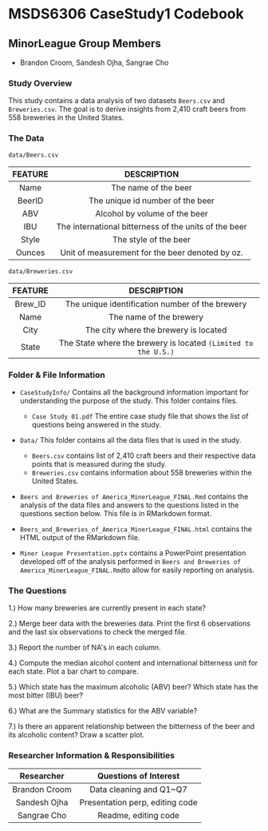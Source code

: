 # MSDS6306 CaseStudy1 Codebook

## MinorLeague Group Members
- Brandon Croom, Sandesh Ojha, Sangrae Cho

### Study Overview
This study contains a data analysis of two datasets `Beers.csv`
and `Breweries.csv`. The goal is to derive insights from 2,410 craft beers
from 558 breweries in the United States. 

### The Data

`data/Beers.csv`


| FEATURE   | DESCRIPTION            |
|:---------:|:---------------------:|
|Name       | The name of the beer |
|BeerID     | The unique id number of the beer|
|ABV        | Alcohol by volume of the beer   |
|IBU        | The international bitterness of the units of the beer|
|Style      | The style of the beer |
|Ounces     | Unit of measurement for the beer denoted by oz.|



`data/Breweries.csv`


|FEATURE   | DESCRIPTION   |
|:--------:|:-------------:|
| Brew_ID | The unique identification number of the brewery|
| Name    | The name of the brewery |
| City    | The city where the brewery is located|
| State   |  The State where the brewery is located ```(Limited to the U.S.)``` |



### Folder & File Information

- `CaseStudyInfo/` Contains all the background information important for understanding
the purpose of the study. This folder contains files.

  + `Case Study 01.pdf` The entire case study file that shows the list of questions being answered
  in the study.
  
- `Data/` This folder contains all the data files that is used in the study.

  + `Beers.csv` contains list of 2,410 craft beers and their respective data points
  that is measured during the study.
  + `Breweries.csv` contains information about 558 breweries  within the United States.
  
 - `Beers and Breweries of America_MinerLeague_FINAL.Rmd` contains the analysis of the data files and answers to the questions listed in the questions section below. This file is in RMarkdown format.
 
 - `Beers_and_Breweries_of_America_MinerLeague_FINAL.html` contains the HTML output of the RMarkdown file.
 
 - `Miner League Presentation.pptx` contains a PowerPoint presentation developed off of the analysis performed in `Beers and Breweries of America_MinerLeague_FINAL.Rmd`to allow for easily reporting on analysis.



### The Questions

1.) How many breweries are currently present in each state?

2.) Merge beer data with the breweries data. Print the first 6 observations and the last six observations to check the merged file.

3.) Report the number of NA's in each column.

4.) Compute the median alcohol content and international bitterness unit for each state. Plot a bar chart to compare.

5.) Which state has the maximum alcoholic (ABV) beer? Which state has the most bitter (IBU) beer?

6.) What are the Summary statistics for the ABV variable?

7.) Is there an apparent relationship between the bitterness of the beer and its alcoholic content? Draw a scatter plot.



### Researcher Information & Responsibilities

| Researcher | Questions of Interest |
|:-----------:|:---------------------:|
|Brandon Croom|Data cleaning and Q1~Q7   |
|Sandesh Ojha|Presentation perp, editing code |
|Sangrae Cho|Readme, editing code|
